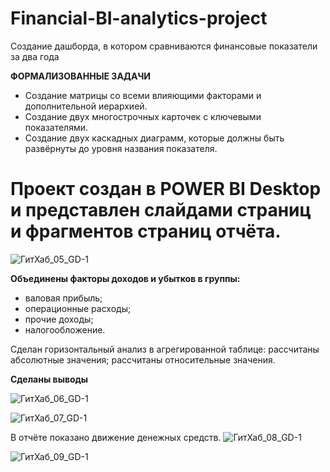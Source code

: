 # Financial-BI-analytics-project
Создание дашборда, в котором сравниваются финансовые показатели за два года

**ФОРМАЛИЗОВАННЫЕ ЗАДАЧИ**

- Создание матрицы со всеми влияющими факторами и дополнительной иерархией.
- Создание двух многострочных карточек с ключевыми показателями.
- Создание двух каскадных диаграмм, которые должны быть развёрнуты до уровня названия показателя.

<h1>Проект создан в POWER BI Desktop и представлен слайдами страниц и фрагментов страниц отчёта.</h1>

![ГитХаб_05_GD-1](https://user-images.githubusercontent.com/110056199/213197491-b710bbad-ba31-4d57-9150-892b82d5fd85.jpg)


**Объединены факторы доходов и убытков в группы:**
- валовая прибыль;
- операционные расходы;
- прочие доходы;
- налогообложение.

Сделан горизонтальный анализ в агрегированной таблице: рассчитаны абсолютные значения; рассчитаны относительные значения.

**Сделаны выводы**

![ГитХаб_06_GD-1](https://user-images.githubusercontent.com/110056199/213197586-d3aac696-5715-40e4-b59f-7a2dcb85cd08.jpg)


![ГитХаб_07_GD-1](https://user-images.githubusercontent.com/110056199/213197620-08f15886-2bb9-4212-b6fc-306408a0bee7.jpg)

В отчёте показано движение денежных средств.
![ГитХаб_08_GD-1](https://user-images.githubusercontent.com/110056199/213197684-4c683b71-8d16-4b60-ab6d-dc829514352c.jpg)


![ГитХаб_09_GD-1](https://user-images.githubusercontent.com/110056199/213197711-47fbc94c-b104-454d-8c41-7527d2484b7f.jpg)



